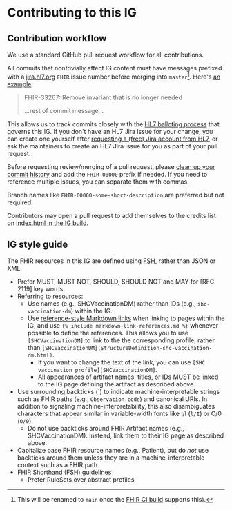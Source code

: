 # Contributing to this IG

## Contribution workflow

We use a standard GitHub pull request workflow for all contributions.

All commits that nontrivially affect IG content must have messages prefixed with a [jira.hl7.org](https://jira.hl7.org) `FHIR` issue number before merging into `master`[^rename]. Here's [an example](https://github.com/HL7/fhir-shc-vaccination-ig/commit/21a6336bbeb754daddb2275fc05deabf882e6402):

> FHIR-33267: Remove invariant that is no longer needed
>
> ...rest of commit message...

This allows us to track commits closely with the [HL7 balloting process](https://confluence.hl7.org/display/HL7/HL7+Balloting) that governs this IG. If you don't have an HL7 Jira issue for your change, you can create one yourself after [requesting a (free) Jira account from HL7](https://jira.hl7.org/secure/CreateIssue.jspa?pid=11200&issuetype=11300), or ask the maintainers to create an HL7 Jira issue for you as part of your pull request.

Before requesting review/merging of a pull request, please [clean up your commit history](https://about.gitlab.com/blog/2018/06/07/keeping-git-commit-history-clean/) and add the `FHIR-00000` prefix if needed. If you need to reference multiple issues, you can separate them with commas.

Branch names like `FHIR-00000-some-short-description` are preferred but not required.

Contributors may open a pull request to add themselves to the credits list on [index.html in the IG build](https://github.com/HL7/fhir-shc-vaccination-ig/blob/master/input/pagecontent/index.md#credits).

[^rename]: This will be renamed to `main` once the [FHIR CI build](https://fhir.github.io/auto-ig-builder/builds.html) supports this).

## IG style guide

The FHIR resources in this IG are defined using [FSH](https://fshschool.org/), rather than JSON or XML.

- Prefer MUST, MUST NOT, SHOULD, SHOULD NOT and MAY for [RFC 2119] key words.
- Referring to resources:
  - Use names (e.g., SHCVaccinationDM) rather than IDs (e.g., `shc-vaccination-dm`) within the IG.
  - Use [reference-style Markdown links](https://daringfireball.net/projects/markdown/syntax#link) when linking to pages within the IG, and use `{% include markdown-link-references.md %}` whenever possible to define the references. This allows you to use `[SHCVaccinationDM]` to link to the the corresponding profile, rather than `[SHCVaccinationDM](StructureDefinition-shc-vaccination-dm.html)`.
    - If you want to change the text of the link, you can use `[SHC vaccination profile][SHCVaccinationDM]`.
    - All appearances of artifact names, titles, or IDs MUST be linked to the IG page defining the artifact as described above.
- Use surrounding backticks (\`) to indicate machine-interpretable strings such as FHIR paths (e.g., `Observation.code`) and canonical URIs. In addition to signaling machine-interpretability, this also disambiguates characters that appear similar in variable-width fonts like l/I (`l/I`) or O/0 (`O/0`).
  - Do not use backticks around FHIR Artifact names (e.g., SHCVaccinationDM). Instead, link them to their IG page as described above.
- Capitalize base FHIR resource names (e.g., Patient), but do *not* use backticks around them unless they are in a machine-interpretable context such as a FHIR path.
- FHIR Shorthand (FSH) guidelines
  - Prefer RuleSets over abstract profiles